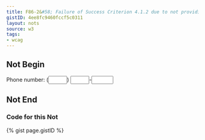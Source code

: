 ```yaml
---
title: F86-2&#58; Failure of Success Criterion 4.1.2 due to not providing names for each part of a multi-part form field, such as a US telephone number
gistID: 4ee8fc9460fccf5c0311
layout: nots
source: w3
tags:
- wcag
---
```


<h2 aria-describedby="{{ page.gistID }}">Not Begin</h2>
<div class="rendered-not">
Phone number: (<input type="text" size="3">) <input type="text" size="3">-<input type="text" size="4">
</div> <!-- rendered-not -->

<h2 aria-describedby="{{ page.gistID }}">Not End</h2>

<h3 aria-describedby="{{ page.gistID }}">Code for this Not</h3>
{% gist page.gistID %}